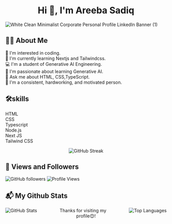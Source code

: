 <h1 align="center">Hi 👋, I'm Areeba Sadiq</h1>


![White Clean Minimalist Corporate Personal Profile LinkedIn Banner (1)](https://github.com/AreebaSadiq23/AreebaSadiq23/assets/173811883/3cd291f5-8d4e-414d-b04a-c0d3cbeb701f)


## 🙋‍♀️ About Me
  🌈 I'm interested in coding.<br>
  📗 I'm currently learning Nextjs and Tailwindcss.<br>
  💻 I'm a student of Generative AI Engineering.<br>
  🌟 I'm passionate about learning Generative AI.<br>
  📜 Ask me about HTML, CSS,TypeScript.<br>
  🚀 I'm a consistent, hardworking, and motivated person.<br>


## 🛠️skills
HTML<br>
CSS<br>
Typescript<br>
Node.js<br>
Next JS <br>
Tailwind CSS


<div align="center">
  <img src="https://github-readme-streak-stats.herokuapp.com/?user=AreebaSadiq23&theme=radical" alt="GitHub Streak"/>
</div>

## 👥 Views and Followers
![GitHub followers](https://img.shields.io/github/followers/AreebaSadiq23?style=social)
![Profile Views](https://komarev.com/ghpvc/?username=AreebaSadiq23&color=blue)



## 📬 My Github Stats 
<div>
  <img src="https://github-readme-stats.vercel.app/api?username=AreebaSadiq23&show_icons=true&theme=radical" alt="GitHub Stats" style="float: left; margin-right: 50px;"/>
  <img src="https://github-readme-stats.vercel.app/api/top-langs/?username=AreebaSadiq23&layout=compact&theme=radical" alt="Top Languages" style="float: right; margin-left: 50px;" />
</div>




<p align="center" style="font-size: "30px"; color: #000;" margin-top="60px">Thanks for visiting my profile😊!</p>








<!-- Rest of your README content -->

